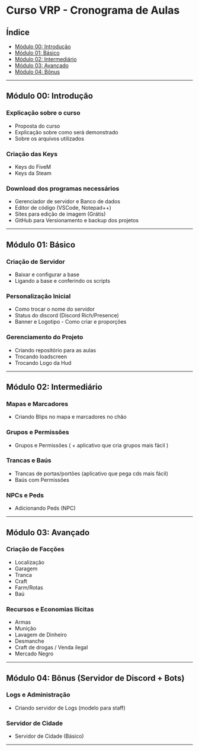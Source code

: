 # Curso VRP - Cronograma de Aulas

## Índice
- [Módulo 00: Introdução](#módulo-00-introdução)
- [Módulo 01: Básico](#módulo-01-básico)
- [Módulo 02: Intermediário](#módulo-02-intermediário)
- [Módulo 03: Avançado](#módulo-03-avançado)
- [Módulo 04: Bônus](#módulo-04-bônus)

---

## Módulo 00: Introdução

### Explicação sobre o curso
- Proposta do curso
- Explicação sobre como será demonstrado
- Sobre os arquivos utilizados

### Criação das Keys
- Keys do FiveM
- Keys da Steam

### Download dos programas necessários
- Gerenciador de servidor e Banco de dados
- Editor de código (VSCode, Notepad++)
- Sites para edição de imagem (Grátis)
- GitHub para Versionamento e backup dos projetos

---

## Módulo 01: Básico

### Criação de Servidor
- Baixar e configurar a base
- Ligando a base e conferindo os scripts

### Personalização Inicial
- Como trocar o nome do servidor
- Status do discord (Discord Rich/Presence)
- Banner e Logotipo - Como criar e proporções

### Gerenciamento do Projeto
- Criando repositório para as aulas
- Trocando loadscreen
- Trocando Logo da Hud

---

## Módulo 02: Intermediário

### Mapas e Marcadores
- Criando Blips no mapa e marcadores no chão

### Grupos e Permissões
- Grupos e Permissões ( + aplicativo que cria grupos mais fácil )

### Trancas e Baús
- Trancas de portas/portões (aplicativo que pega cds mais fácil)
- Baús com Permissões

### NPCs e Peds
- Adicionando Peds (NPC)

---

## Módulo 03: Avançado

### Criação de Facções
- Localização
- Garagem
- Tranca
- Craft
- Farm/Rotas
- Baú

### Recursos e Economias Ilícitas
- Armas
- Munição
- Lavagem de Dinheiro
- Desmanche
- Craft de drogas / Venda ilegal
- Mercado Negro

---

## Módulo 04: Bônus (Servidor de Discord + Bots)

### Logs e Administração
- Criando servidor de Logs (modelo para staff)

### Servidor de Cidade
- Servidor de Cidade (Básico)

---

